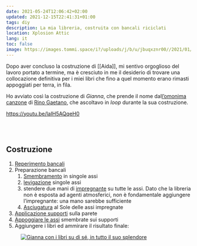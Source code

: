 ```yaml
---
date: 2021-05-24T12:06:42+02:00
updated: 2021-12-15T22:41:31+01:00
tags: diy
description: La mia libreria, costruita con bancali riciclati
location: Xplosion Attic
lang: it
toc: false
image: https://images.tommi.space/i?/uploads/j/b/u/jbuqxznr00//2021/01/15/20210115120151-facc9f48-me.jpg
---
```

Dopo aver concluso la costruzione di [[Aida]], mi sentivo orgoglioso del lavoro portato a termine, ma è cresciuto in me il desiderio di trovare una collocazione definitiva per i miei libri che fino a quel momento erano rimasti appoggiati per terra, in fila.

Ho avviato così la costruzione di <cite>Gianna</cite>, che prende il nome dal[l’omonima canzone][Gianna] di [Rino Gaetano], che ascoltavo in *loop* durante la sua costruzione.

https://youtu.be/laIH5AQqeH0

<br>
<br>

## Costruzione

1. [Reperimento bancali](https://images.tommi.space/picture?/16634/category/gianna 'Immagine di me e il nonno che carichiamo i bancali in macchina')
2. Preparazione bancali
	1. [Smembramento](https://images.tommi.space/picture?/16637/category/gianna 'Immagine delle assi smembrate') in singole assi
	2. [levigazione](https://images.tommi.space/picture?/16638/category/gianna 'Immagine delle assi in corso di levigazione') singole assi
	3. stendere due mani di [impregnante](https://images.tommi.space/picture?/16639/category/gianna 'Assi e supporti in corso di verniciazione') su tutte le assi. Dato che la libreria non è esposta ad agenti atmosferici, non è fondamentale aggiungere l’impregnante: una mano sarebbe sufficiente
	4. [Asciugatura](https://images.tommi.space/picture?/16647/category/gianna 'Assi appoggiate sul terrazzo in fase di asciugatura') al Sole delle assi impregnate
3. [Applicazione supporti](https://images.tommi.space/picture?/16659/category/gianna 'Immagine dei primi supporti attaccati') sulla parete
4. [Appoggiare le assi](https://images.tommi.space/picture?/16660/category/gianna 'Immagine delle assi appoggiate sui supporti') smembrate sui supporti
5. Aggiungere i libri ed ammirare il risultato finale:

<figure><picture>
	<a href='https://images.tommi.space/picture?/16662/category/gianna' target='_blank'>
		<img src='https://images.tommi.space/i?/uploads/j/b/u/jbuqxznr00//2021/01/15/20210115120151-facc9f48-me.jpg' title="Gianna completa" alt='Gianna con i libri su di sé, in tutto il suo splendore'>
	</a>	
</picture></figure>

[Gianna]: https://it.wikipedia.org/wiki/Gianna%2FVisto_che_mi_vuoi_lasciare 'Gianna su Wikipedia'
[Rino Gaetano]: https://it.wikipedia.org/wiki/Rino_Gaetano 'Rino Gaetano su Wikipedia'